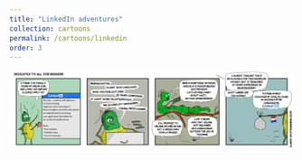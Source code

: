 ```yaml
---
title: "LinkedIn adventures"
collection: cartoons
permalink: /cartoons/linkedin
order: 3
---
```


![](/images/linkedin.png)
